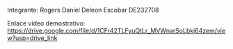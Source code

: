 Integrante: 
Rogers Daniel Deleon Escobar DE232708

Enlace video demostrativo: 
https://drive.google.com/file/d/1CFr42TLFyuQtLr_MVWnarSoLbkj64zem/view?usp=drive_link
